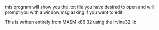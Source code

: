 this program will show you the .txt file you have desired to open and will prompt you with a window msg asking if you want to edit.


This is written entirely from MASM x86 32 using the Irvine32.lib 
